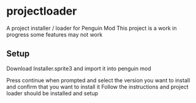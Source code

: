 # projectloader
A project installer / loader for Penguin Mod
This project is a work in progress some features may not work

## Setup
Download Installer.sprite3 and import it into penguin mod

Press continue when prompted and select the version you want to install and confirm that you want to install it
Follow the instructions and project loader should be installed and setup